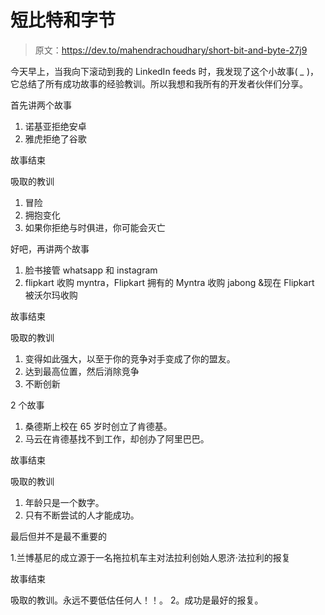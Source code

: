 # 短比特和字节

> 原文：<https://dev.to/mahendrachoudhary/short-bit-and-byte-27j9>

今天早上，当我向下滚动到我的 LinkedIn feeds 时，我发现了这个小故事( *_* )，它总结了所有成功故事的经验教训。所以我想和我所有的开发者伙伴们分享。

首先讲两个故事

1.  诺基亚拒绝安卓
2.  雅虎拒绝了谷歌

故事结束

吸取的教训

1.  冒险
2.  拥抱变化
3.  如果你拒绝与时俱进，你可能会灭亡

好吧，再讲两个故事

1.  脸书接管 whatsapp 和 instagram
2.  flipkart 收购 myntra，Flipkart 拥有的 Myntra 收购 jabong &现在 Flipkart 被沃尔玛收购

故事结束

吸取的教训

1.  变得如此强大，以至于你的竞争对手变成了你的盟友。
2.  达到最高位置，然后消除竞争
3.  不断创新

2 个故事

1.  桑德斯上校在 65 岁时创立了肯德基。
2.  马云在肯德基找不到工作，却创办了阿里巴巴。

故事结束

吸取的教训

1.  年龄只是一个数字。
2.  只有不断尝试的人才能成功。

最后但并不是最不重要的

1.兰博基尼的成立源于一名拖拉机车主对法拉利创始人恩济·法拉利的报复

故事结束

吸取的教训。永远不要低估任何人！！。
2。成功是最好的报复。